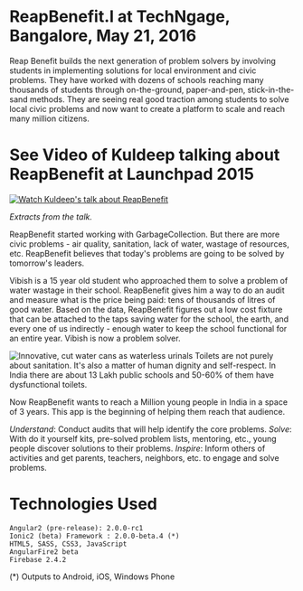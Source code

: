 # ReapBenefit.I at TechNgage, Bangalore, May 21, 2016
Reap Benefit builds the next generation of problem solvers by involving students in implementing solutions for local environment and civic problems.  They have worked with dozens of schools reaching many thousands of students through on-the-ground, paper-and-pen, stick-in-the-sand methods.  They are seeing real good traction among students to solve local civic problems and now want to create a platform to scale and reach many million citizens.

# See Video of Kuldeep talking about ReapBenefit at Launchpad 2015
[![Watch Kuldeep's talk about ReapBenefit](https://www.dropbox.com/s/zpvxitqm4lmw3xr/reapbenefit-audit-tools-and-solutionsjpg.jpg?dl=0)](https://vimeo.com/135623427 "Kuldeep on ReadBenefit")

_Extracts from the talk._

ReapBenefit started working with GarbageCollection.  But there are more civic problems - air quality, sanitation, lack of water, wastage of resources, etc.  ReapBenefit believes that today's problems are going to be solved by tomorrow's leaders.  

Vibish is a 15 year old student who approached them to solve a problem of water wastage in their school.  ReapBenefit gives him a way to do an audit and measure what is the price being paid: tens of thousands of litres of good water.  Based on the data, ReapBenefit figures out a low cost fixture that can be attached to the taps saving water for the school, the earth, and every one of us indirectly - enough water to keep the school functional for an entire year.  Vibish is now a problem solver.

![Innovative, cut water cans as waterless urinals](https://www.dropbox.com/s/epmm0fxp82e024f/reapbenefit-custom-waterless-urinal.jpg?dl=0)
Toilets are not purely about sanitation.  It's also a matter of human dignity and self-respect.  In India there are about 13 Lakh public schools and 50-60% of them have dysfunctional toilets.  

Now ReapBenefit wants to reach a Million young people in India in a space of 3 years.  This app is the beginning of helping them reach that audience.  

*Understand*: Conduct audits that will help identify the core problems.
*Solve*: With do it yourself kits, pre-solved problem lists, mentoring, etc., young people discover solutions to their problems.
*Inspire*: Inform others of activities and get parents, teachers, neighbors, etc. to engage and solve problems.  


# Technologies Used
```
Angular2 (pre-release): 2.0.0-rc1
Ionic2 (beta) Framework : 2.0.0-beta.4 (*)
HTML5, SASS, CSS3, JavaScript
AngularFire2 beta
Firebase 2.4.2
```
(*) Outputs to Android, iOS, Windows Phone
